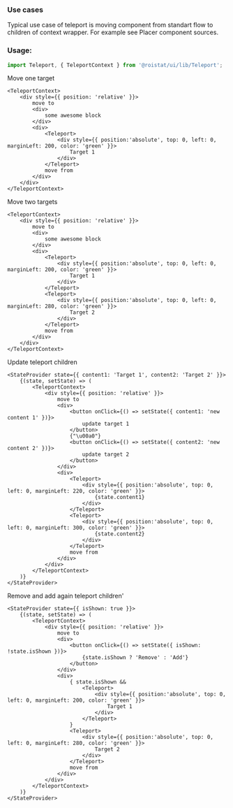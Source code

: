 ### Use cases
Typical use case of teleport is moving component from standart flow to children of context wrapper.
For example see Placer component sources.

### Usage:
```js
import Teleport, { TeleportContext } from '@roistat/ui/lib/Teleport';
```

Move one target

	<TeleportContext>
		<div style={{ position: 'relative' }}>
			move to
			<div>
				some awesome block
			</div>
			<div>
				<Teleport>
					<div style={{ position:'absolute', top: 0, left: 0, marginLeft: 200, color: 'green' }}>
						Target 1
					</div>
				</Teleport>
				move from
			</div>
		</div>
	</TeleportContext>

Move two targets

	<TeleportContext>
		<div style={{ position: 'relative' }}>
			move to
			<div>
				some awesome block
			</div>
			<div>
				<Teleport>
					<div style={{ position:'absolute', top: 0, left: 0, marginLeft: 200, color: 'green' }}>
						Target 1
					</div>
				</Teleport>
				<Teleport>
					<div style={{ position:'absolute', top: 0, left: 0, marginLeft: 280, color: 'green' }}>
						Target 2
					</div>
				</Teleport>
				move from
			</div>
		</div>
	</TeleportContext>

Update teleport children

	<StateProvider state={{ content1: 'Target 1', content2: 'Target 2' }}>
		{(state, setState) => (
			<TeleportContext>
				<div style={{ position: 'relative' }}>
					move to
					<div>
						<button onClick={() => setState({ content1: 'new content 1' })}>
							update target 1
						</button>
						{"\u00a0"}
						<button onClick={() => setState({ content2: 'new content 2' })}>
							update target 2
						</button>
					</div>
					<div>
						<Teleport>
							<div style={{ position:'absolute', top: 0, left: 0, marginLeft: 220, color: 'green' }}>
								{state.content1}
							</div>
						</Teleport>
						<Teleport>
							<div style={{ position:'absolute', top: 0, left: 0, marginLeft: 300, color: 'green' }}>
								{state.content2}
							</div>
						</Teleport>
						move from
					</div>
				</div>
			</TeleportContext>
		)}
	</StateProvider>

Remove and add again teleport children'

	<StateProvider state={{ isShown: true }}>
		{(state, setState) => (
			<TeleportContext>
				<div style={{ position: 'relative' }}>
					move to
					<div>
						<button onClick={() => setState({ isShown: !state.isShown })}>
							{state.isShown ? 'Remove' : 'Add'}
						</button>
					</div>
					<div>
						{ state.isShown &&
							<Teleport>
								<div style={{ position:'absolute', top: 0, left: 0, marginLeft: 200, color: 'green' }}>
									Target 1
								</div>
							</Teleport>
						}
						<Teleport>
							<div style={{ position:'absolute', top: 0, left: 0, marginLeft: 280, color: 'green' }}>
								Target 2
							</div>
						</Teleport>
						move from
					</div>
				</div>
			</TeleportContext>
		)}
	</StateProvider>

